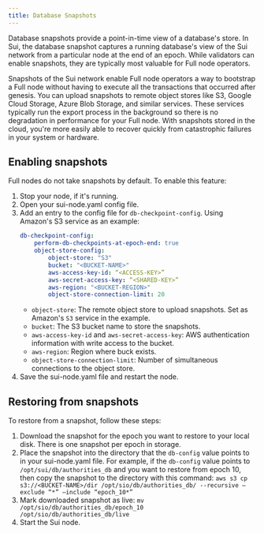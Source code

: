 ```yaml
---
title: Database Snapshots
---
```


Database snapshots provide a point-in-time view of a database's store. In Sui, the database snapshot captures a running database's view of the Sui network from a particular node at the end of an epoch. While validators can enable snapshots, they are typically most valuable for Full node operators. 

Snapshots of the Sui network enable Full node operators a way to bootstrap a Full node without having to execute all the transactions that occurred after genesis. You can upload snapshots to remote object stores like S3, Google Cloud Storage, Azure Blob Storage, and similar services. These services typically run the export process in the background so there is no degradation in performance for your Full node. With snapshots stored in the cloud, you're more easily able to recover quickly from catastrophic failures in your system or hardware.   


## Enabling snapshots

Full nodes do not take snapshots by default. To enable this feature:

 1. Stop your node, if it's running.
 1. Open your sui-node.yaml config file.
 1. Add an entry to the config file for `db-checkpoint-config`. Using Amazon's S3 service as an example:
    ```yaml
    db-checkpoint-config:
        perform-db-checkpoints-at-epoch-end: true
        object-store-config:
            object-store: "S3"
            bucket: "<BUCKET-NAME>"
            aws-access-key-id: “<ACCESS-KEY>”
            aws-secret-access-key: “<SHARED-KEY>”
            aws-region: "<BUCKET-REGION>"
            object-store-connection-limit: 20  
    ```
    * `object-store`: The remote object store to upload snapshots. Set as Amazon's `S3` service in the example.
    * `bucket`: The S3 bucket name to store the snapshots.
    * `aws-access-key-id` and `aws-secret-access-key`: AWS authentication information with write access to the bucket.
    * `aws-region`: Region where buck exists.
    * `object-store-connection-limit`: Number of simultaneous connections to the object store.
 1. Save the sui-node.yaml file and restart the node.

## Restoring from snapshots

To restore from a snapshot, follow these steps:

 1. Download the snapshot for the epoch you want to restore to your local disk. There is one snapshot per epoch in storage.
 1. Place the snapshot into the directory that the `db-config` value points to in your sui-node.yaml file. For example, if the `db-config` value points to `/opt/sui/db/authorities_db` and you want to restore from epoch 10, then copy the snapshot to the directory with this command: 
    ```aws s3 cp s3://<BUCKET-NAME>/dir /opt/sio/db/authorities_db/ --recursive —exclude “*” —include “epoch_10*”```
 1. Mark downloaded snapshot as live:
    ```mv  /opt/sio/db/authorities_db/epoch_10  /opt/sio/db/authorities_db/live```
 1. Start the Sui node.
